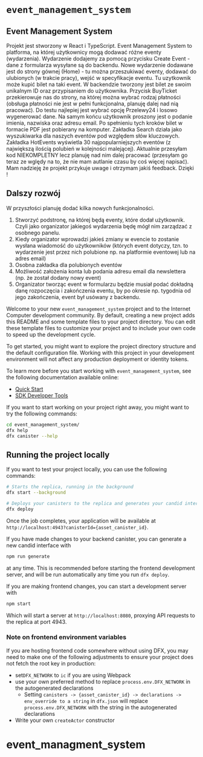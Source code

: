 # `event_management_system`

## Event Management System
Projekt jest stworzony w React i TypeScript. Event Management System to platforma, na której użytkownicy mogą dodawać różne eventy (wydarzenia). Wydarzenie dodajemy za pomocą przycisku Create Event - dane z formularza wysyłane są do backendu. Nowe wydarzenie dodawane jest do strony gównej (Home) - tu można przeszukiwać eventy, dodawać do ulubionych (w trakcie pracy), wejść w specyfikacje eventu. Tu uzytkownik może kupić bilet na taki event. W backendzie tworzony jest bilet ze swoim unikalnym ID oraz przypisaniem do użytkownika. Przycisk BuyTicket przekierowuje nas do strony, na której można wybrać rodzaj płatności (obsługa płatności nie jest w pełni funkcjonalna, planuję dalej nad nią pracować). Do testu najlepiej jest wybrać opcję Przelewy24 i losowo wygenerować dane. Na samym końcu użytkownik proszony jest o podanie imienia, nazwiska oraz adresu email. Po spełnieniu tych kroków bilet w formacie PDF jest pobierany na komputer. Zakładka Search działa jako wyszukiwarka dla naszych eventów pod względem słów kluczowych. Zakładka HotEvents wyświetla 30 najpopularniejszych eventów (z największą ilością polubień w kolejności malejącej). Aktualnie przesyłam kod NIEKOMPLETNY lecz planuję nad nim dalej pracować (przesyłam go teraz ze wględy na to, że nie mam autlanie czasu by coś więcej napisać). Mam nadzieję że projekt przykuje uwage i otrzymam jakiś feedback. Dzięki !

## Dalszy rozwój 
W przyszłości planuję dodać kilka nowych funkcjonalności.
1. Stworzyć podstronę, na której będą eventy, które dodał użytkownik. Czyli jako organizator jakiegoś wydarzenia będę mógł nim zarządzać z osobnego panelu.
2. Kiedy organizator wprowadzi jakieś zmiany w evencie to zostanie wysłana wiadomość do użytkowników (których event dotyczy, tzn. to wydarzenie jest przez nich polubione np. na platformie eventowej lub na adres email)
3. Osobna zakładka dla polubionych eventów
4. Możliwość założenia konta lub podania adresu email dla newslettera (np. że został dodany nowy event)
5. Organizator tworząc event w formularzu będzie musiał podać dokładną danę rozpoczęcia i zakończenia eventu, by po okresie np. tygodnia od jego zakończenia, event był usówany z backendu.

Welcome to your new `event_management_system` project and to the Internet Computer development community. By default, creating a new project adds this README and some template files to your project directory. You can edit these template files to customize your project and to include your own code to speed up the development cycle.

To get started, you might want to explore the project directory structure and the default configuration file. Working with this project in your development environment will not affect any production deployment or identity tokens.

To learn more before you start working with `event_management_system`, see the following documentation available online:

- [Quick Start](https://internetcomputer.org/docs/current/developer-docs/setup/deploy-locally)
- [SDK Developer Tools](https://internetcomputer.org/docs/current/developer-docs/setup/install)

If you want to start working on your project right away, you might want to try the following commands:

```bash
cd event_management_system/
dfx help
dfx canister --help
```

## Running the project locally

If you want to test your project locally, you can use the following commands:

```bash
# Starts the replica, running in the background
dfx start --background

# Deploys your canisters to the replica and generates your candid interface
dfx deploy
```

Once the job completes, your application will be available at `http://localhost:4943?canisterId={asset_canister_id}`.

If you have made changes to your backend canister, you can generate a new candid interface with

```bash
npm run generate
```

at any time. This is recommended before starting the frontend development server, and will be run automatically any time you run `dfx deploy`.

If you are making frontend changes, you can start a development server with

```bash
npm start
```

Which will start a server at `http://localhost:8080`, proxying API requests to the replica at port 4943.

### Note on frontend environment variables

If you are hosting frontend code somewhere without using DFX, you may need to make one of the following adjustments to ensure your project does not fetch the root key in production:

- set`DFX_NETWORK` to `ic` if you are using Webpack
- use your own preferred method to replace `process.env.DFX_NETWORK` in the autogenerated declarations
  - Setting `canisters -> {asset_canister_id} -> declarations -> env_override to a string` in `dfx.json` will replace `process.env.DFX_NETWORK` with the string in the autogenerated declarations
- Write your own `createActor` constructor
# event_managment_system

